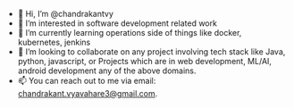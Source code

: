 - 👋 Hi, I’m @chandrakantvy
- 👀 I’m interested in software development related work
- 🌱 I’m currently learning operations side of things like docker, kubernetes, jenkins
- 💞️ I’m looking to collaborate on any project involving tech stack like Java, python, javascript, or Projects which are in web development, ML/AI,
 android development any of the above domains.
- 📫 You can reach out to me via email: chandrakant.vyavahare3@gmail.com.

<!---
chandrakantvy/chandrakantvy is a ✨ special ✨ repository because its `README.md` (this file) appears on your GitHub profile.
You can click the Preview link to take a look at your changes.
--->
